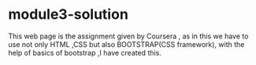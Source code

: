# module3-solution
This web page is the assignment given by Coursera , as in this we have to use not only HTML ,CSS but also BOOTSTRAP(CSS framework), with the help of basics of bootstrap ,I have created this. 
